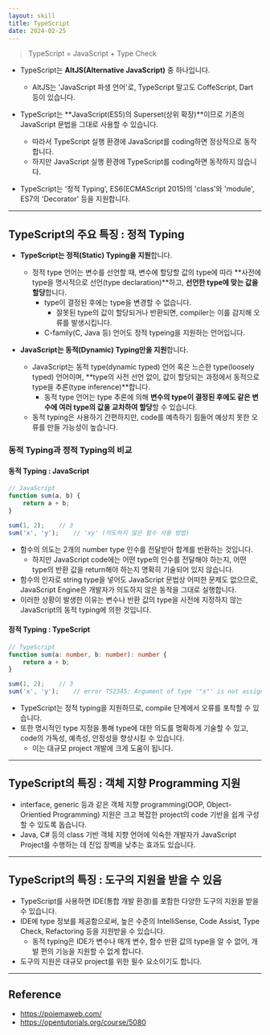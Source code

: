 ```yaml
---
layout: skill
title: TypeScript
date: 2024-02-25
---
```





> TypeScript = JavaScript + Type Check

- TypeScript는 **AltJS(Alternative JavaScript)** 중 하나입니다.
    - AltJS는 'JavaScript 파생 언어'로, TypeScript 말고도 CoffeScript, Dart 등이 있습니다.

- TypeScript는 **JavaScript(ES5)의 Superset(상위 확장)**이므로 기존의 JavaScript 문법을 그대로 사용할 수 있습니다.
    - 따라서 TypeScript 실행 환경에 JavaScript를 coding하면 정상적으로 동작합니다.
    - 하지만 JavaScript 실행 환경에 TypeScript를 coding하면 동작하지 않습니다.

- TypeScript는 '정적 Typing', ES6(ECMAScript 2015)의 'class'와 'module', ES7의 'Decorator' 등을 지원합니다.




---




## TypeScript의 주요 특징 : 정적 Typing

- **TypeScript는 정적(Static) Typing을 지원**합니다.
    - 정적 type 언어는 변수를 선언할 때, 변수에 할당할 값의 type에 따라 **사전에 type을 명시적으로 선언(type declaration)**하고, **선언한 type에 맞는 값을 할당**합니다.
        - type이 결정된 후에는 type을 변경할 수 없습니다.
            - 잘못된 type의 값이 할당되거나 반환되면, compiler는 이를 감지해 오류를 발생시킵니다.
        - C-family(C, Java 등) 언어도 정적 typeing을 지원하는 언어입니다.

- **JavaScript는 동적(Dynamic) Typing만을 지원**합니다.
    - JavaScript는 동적 type(dynamic typed) 언어 혹은 느슨한 type(loosely typed) 언어이며, **type의 사전 선언 없이, 값이 할당되는 과정에서 동적으로 type을 추론(type inference)**합니다.
        - 동적 type 언어는 type 추론에 의해 **변수의 type이 결정된 후에도 같은 변수에 여러 type의 값을 교차하여 할당**할 수 있습니다.
    - 동적 typing은 사용하기 간편하지만, code를 예측하기 힘들어 예상치 못한 오류를 만들 가능성이 높습니다.


### 동적 Typing과 정적 Typing의 비교

#### 동적 Typing : JavaScript

```javascript
// JavaScript
function sum(a, b) {
    return a + b;
}

sum(1, 2);    // 3
sum('x', 'y');    // 'xy' (의도하지 않은 함수 사용 방법)
```

- 함수의 의도는 2개의 number type 인수를 전달받아 합계를 반환하는 것입니다.
    - 하지만 JavaScript code에는 어떤 type의 인수를 전달해야 하는지, 어떤 type의 반환 값을 return해야 하는지 명확히 기술되어 있지 않습니다.
- 함수의 인자로 string type을 넣어도 JavaScript 문법상 어떠한 문제도 없으므로, JavaScript Engine은 개발자가 의도하지 않은 동작을 그대로 실행합니다.
- 이러한 상황이 발생한 이유는 변수나 반환 값의 type을 사전에 지정하지 않는 JavaScript의 동적 typing에 의한 것입니다.

#### 정적 Typing : TypeScript

```typescript
// TypeScript
function sum(a: number, b: number): number {
    return a + b;
}

sum(1, 2);    // 3
sum('x', 'y');    // error TS2345: Argument of type '"x"' is not assignable to parameter of type 'number'.
```

- TypeScript는 정적 typing을 지원하므로, compile 단계에서 오류를 포착할 수 있습니다.
- 또한 명시적인 type 지정을 통해 type에 대한 의도를 명확하게 기술할 수 있고, code의 가독성, 예측성, 안정성을 향상시킬 수 있습니다.
    - 이는 대규모 project 개발에 크게 도움이 됩니다.




---




## TypeScript의 특징 : 객체 지향 Programming 지원

- interface, generic 등과 같은 객체 지향 programming(OOP, Object-Orientied Programming) 지원은 크고 복잡한 project의 code 기반을 쉽게 구성할 수 있도록 돕습니다.
- Java, C# 등의 class 기반 객체 지향 언어에 익숙한 개발자가 JavaScript Project를 수행하는 데 진입 장벽을 낮추는 효과도 있습니다.




---




## TypeScript의 특징 : 도구의 지원을 받을 수 있음

- TypeScript를 사용하면 IDE(통합 개발 환경)를 포함한 다양한 도구의 지원을 받을 수 있습니다.
- IDE에 type 정보를 제공함으로써, 높은 수준의 IntelliSense, Code Assist, Type Check, Refactoring 등을 지원받을 수 있습니다.
    - 동적 typing은 IDE가 변수나 매개 변수, 함수 반환 값의 type을 알 수 없어, 개발 편의 기능을 지원할 수 없게 합니다.
- 도구의 지원은 대규모 project를 위한 필수 요소이기도 합니다.




---




## Reference

- <https://poiemaweb.com/>
- <https://opentutorials.org/course/5080>
